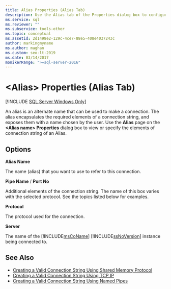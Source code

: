 ```yaml
---
title: Alias Properties (Alias Tab)
description: Use the Alias tab of the Properties dialog box to configure an alias so that you can use an alternate name when connecting to an instance of SQL Server.
ms.service: sql
ms.reviewer: ""
ms.subservice: tools-other
ms.topic: conceptual
ms.assetid: 2d1498e2-129c-4ce7-88e5-408e4037243c
author: markingmyname
ms.author: maghan
ms.custom: seo-lt-2019
ms.date: 03/14/2017
monikerRange: ">=sql-server-2016"
---
```


# &lt;Alias&gt; Properties (Alias Tab)

[!INCLUDE [SQL Server Windows Only](../../includes/applies-to-version/sql-windows-only.md)]

An alias is an alternate name that can be used to make a connection. The alias encapsulates the required elements of a connection string, and exposes them with a name chosen by the user. Use the **Alias** page on the **\<**Alias name**> Properties** dialog box to view or specify the elements of connection string of an Alias.

## Options

**Alias Name**

The name (alias) that you want to use to refer to this connection.  

**Pipe Name** / **Port No**  

Additional elements of the connection string. The name of this box varies with the selected protocol. See the topics listed below for examples.  

**Protocol**

The protocol used for the connection.

**Server**

The name of the [!INCLUDE[msCoName](../../includes/msconame-md.md)] [!INCLUDE[ssNoVersion](../../includes/ssnoversion-md.md)] instance being connected to.  

## See Also

- [Creating a Valid Connection String Using Shared Memory Protocol](../../tools/configuration-manager/creating-a-valid-connection-string-using-shared-memory-protocol.md)
- [Creating a Valid Connection String Using TCP IP](../../tools/configuration-manager/creating-a-valid-connection-string-using-tcp-ip.md)
- [Creating a Valid Connection String Using Named Pipes](/previous-versions/sql/sql-server-2016/ms189307(v=sql.130))